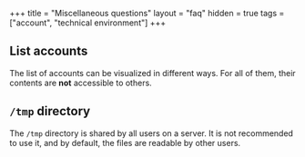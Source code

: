 +++
title = "Miscellaneous questions"
layout = "faq"
hidden = true
tags = ["account", "technical environment"]
+++

## List accounts

The list of accounts can be visualized in different ways. For all of them, their contents are **not** accessible to others.

## `/tmp` directory

The `/tmp` directory is shared by all users on a server. It is not recommended to use it, and by default, the files are readable by other users.

